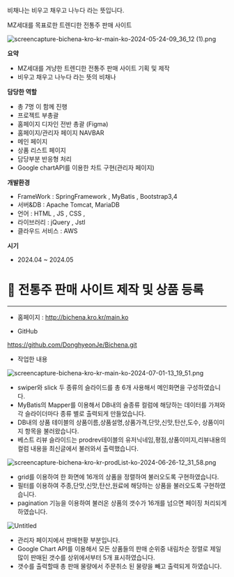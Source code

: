 비채나는 비우고 채우고 나누다 라는 뜻입니다.

MZ세대를 목표로한 트렌디한 전통주 판매 사이트 

![screencapture-bichena-kro-kr-main-ko-2024-05-24-09_36_12 (1).png](https://prod-files-secure.s3.us-west-2.amazonaws.com/44404258-d2d4-4daf-86cf-6ae797e7bc03/b66410a2-daf7-47ce-96c9-51c725b3e426/69848f0b-14f0-4515-9a5b-09c73f7921b1.png)

**요약**

- MZ세대를 겨냥한 트렌디한 전통주 판매 사이트 기획 및 제작
- 비우고 채우고 나누다 라는 뜻의 비채나

**담당한 역할** 

- 총 7명 이 함께 진행
- 프로젝트 부총괄
- 홈페이지 디자인 전반 총괄 (Figma)
- 홈페이지/관리자 페이지 NAVBAR
- 메인 페이지
- 상품 리스트 페이지
- 담당부분 반응형 처리
- Google chartAPI를 이용한 차트 구현(관리자 페이지)

**개발환경**

- FrameWork : SpringFramework , MyBatis , Bootstrap3,4
- 서버&DB : Apache Tomcat, MariaDB
- 언어 : HTML , JS , CSS ,
- 라이브러리 : jQuery , Jstl
- 클라우드 서비스 : AWS

**시기**

- 2024.04 ~ 2024.05

# 📝 전통주 판매 사이트 제작 및 상품 등록

---

- 홈페이지 : http://bichena.kro.kr/main.ko

- GitHub

https://github.com/DonghyeonJe/Bichena.git

- 작업한 내용

![screencapture-bichena-kro-kr-main-ko-2024-07-01-13_19_51.png](https://prod-files-secure.s3.us-west-2.amazonaws.com/44404258-d2d4-4daf-86cf-6ae797e7bc03/9d5eff29-34df-4de9-b6a7-749479d8dc5d/screencapture-bichena-kro-kr-main-ko-2024-07-01-13_19_51.png)

- swiper와 slick  두 종류의 슬라이드를 총 6개 사용해서 메인화면을 구성하였습니다.
- MyBatis의 Mapper를 이용해서 DB내의 술종류 컬럼에 해당하는 데이터를 가져와 각 슬라이더마다  종류 별로 출력되게 만들었습니다.
- DB내의 상품 테이블의 상품이름,상품설명,상품가격,단맛,신맛,탄산,도수, 상품이미지 항목을 불러왔습니다.
- 베스트 리뷰 슬라이드는 prodrev테이블의 유저닉네임,평점,상품이미지,리뷰내용의 컬럼 내용을 최신글에서 불러와서 출력했습니다.

![screencapture-bichena-kro-kr-prodList-ko-2024-06-26-12_31_58.png](https://prod-files-secure.s3.us-west-2.amazonaws.com/44404258-d2d4-4daf-86cf-6ae797e7bc03/47ebdc08-a2d8-4558-b14c-861f120a7ef7/screencapture-bichena-kro-kr-prodList-ko-2024-06-26-12_31_58.png)

- grid를 이용하여 한 화면에 16개의 상품을 정렬하여 불러오도록 구현하였습니다.
- 필터를 이용하여 주종,단맛,신맛,탄산,원료에 해당하는 상품을 불러오도록 구현하였습니다.
- pagination 기능을 이용하여 불러온 상품의 갯수가 16개를 넘으면 페이징 처리되게 하였습니다.

![Untitled](https://prod-files-secure.s3.us-west-2.amazonaws.com/44404258-d2d4-4daf-86cf-6ae797e7bc03/88b83aaf-d710-48b8-b177-acb6be8ade66/Untitled.png)

- 관리자 페이지에서 판매현황 부분입니다.
- Google Chart API를 이용해서 모든 상품들의 판매 순위중 내림차순 정렬로 제일 많이 판매된 갯수를 상위에서부터 5개 표시하였습니다.
- 갯수를 출력할때 총 판매 물량에서 주문취소 된 물량을 빼고 출력되게 하였습니다.
